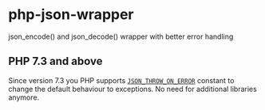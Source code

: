 # php-json-wrapper

json_encode() and json_decode() wrapper with better error handling

## PHP 7.3 and above

Since version 7.3 you PHP supports [`JSON_THROW_ON_ERROR`](http://php.net/manual/en/json.constants.php#constant.json-throw-on-error) constant to change the default behaviour to exceptions. No need for additional libraries anymore.
